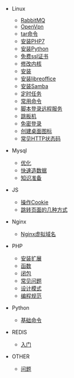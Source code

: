 - Linux

  - [RabbitMQ](linux/centos_instal_rabbitmq.md)
  - [OpenVpn](linux/centos_openvpn.md)
  - [tar命令](linux/cmd-tar.md)
  - [安装PHP7](linux/install-php7.md)
  - [安装Python](linux/install-python3.7.md)
  - [免费ssl证书](linux/linux下生成免费证书.md)
  - [修改内核](linux/Linux修改内核满足高并发.md)
  - [安装](linux/Linux安装.md)
  - [安装libreoffice](linux/linux安装libreoffice-unoconv.md)
  - [安装Samba](linux/Linux安装Samba.md)
  - [定时任务](linux/Linux定时任务.md)
  - [常用命令](linux/Linux常用命令.md)
  - [脚本登录远程服务](linux/使用shell登陆远程服务器.md)
  - [跳板机](linux/使用跳板机映射内网服务到外网使用.md)
  - [免密登录](linux/免密登陆.md)
  - [创建桌面图标](linux/创建桌面图标.md)
  - [常见HTTP状态码](linux/常见HTTP状态码.md)

- Mysql

  - [优化](mysql/MySQL优化.md)
  - [快速造数据](mysql/Mysql制造数据.MD)
  - [知识准备](mysql/MySQL知识准备.md)

- JS

  - [操作Cookie](js/JS操作cookie.md)
  - [跳转页面的几种方式](js/JS跳转页面的几种方式.md)

- Nginx

  - [Nginx虚拟域名](nginx/centos_nginx_vhost.md)

- PHP

  - [安装扩展](php/PHP7扩展安装.md)
  - [函数](php/PHP之json_encode第二个参数详解.md)
  - [闭包](php/PHP匿名函数(闭包函数).md)
  - [常见问题](php/PHP常见问题.md)
  - [设计模式](php/PHP的一些设计模式.md)
  - [编程规范](php/PHP编程规范.md)

- Python

  - [基础命令](python/execl-combine.py)

- REDIS

  - [入门](redis/Redis入门.md)

- OTHER

  - [问题](other/PHP连续数字索引引发的问题及解决方式.md)
 